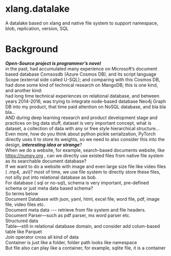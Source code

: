 # xlang.datalake
A datalake based on xlang and native file system to support namespace, blob, replication, version, SQL
# Background  
  ***Open-Source project is programmer’s novel***  
in the past, had accumulated many experience on Microsoft’s document based database Comsosdb (Azure Cosmos DB), and its script language Scope (external side called U-SQL); and comparing with this Cosmos DB, had done some kind of technical research on MangoDB; this is one  kind, and another kind:  
had long time technical experiences on relational database, and between years 2014-2016, was trying to integrate node-based database Neo4j Graph DB into my product, that time paid attention on NoSQL database, and bla bla bla…  
AND during deep learning research and product development stage and practices on big data stuff, dataset is very important concept, what is dataset, a collection of data with any or free style hierarchical structure…  
Even more, how do you think about python pickle serialization, PyTorch directly uses it to store its weights, so we need to also consider this into the design, ***interesting idea or strange***?  
When we do a website, for example, search-based documents website, like https://numpy.org , can we directly use existed files from native file system as its searchable document database?   
If we want to do a website with image and even large size file like video files ( .mp4, .avi)? most of time, we use file system to directly store these files, not silly put into relational database as bob.   
For database ( sql or no-sql), schema is very important, pre-defined schema or just meta data based schema?  
So terms below  
Document Database with json, yaml, html, excel file, word file, pdf, image file, video files etc.  
Document meta data --- retrieve from file system and file headers.  
Document Parser—such as pdf parser, ms word parser etc.  
Structured data  
Table—still in relational database domain, and consider add colum-based table like Parquet  
Join operator cross all kind of data  
Container is just like a folder, folder path looks like namespace  
But file also can play like a container, for example, sqlite file, it is a container  



